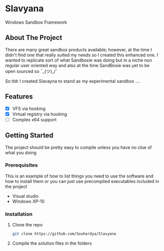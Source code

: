 # Slavyana
Windows Sandbox Framework 


<!-- ABOUT THE PROJECT -->
## About The Project

There are many great sandbox products available; however, at the time I didn't find one that really suited my needs so I created this enhanced one. I wanted to replicate sort of what Sandboxie was doing but in a niche non regular user oriented way and also at the time SandBoxie was yet to be open sourced so ¯\_(ツ)_/¯ 

So tldr I created Slavayna to stand as my experimental sandbox ....


<!-- ROADMAP -->
## Features

- [x] VFS via hooking
- [x] Virtual registry via hooking
- [ ] Complex x64 support

<!-- GETTING STARTED -->
## Getting Started

The project should be pretty easy to compile unless you have no clue of what you doing 

### Prerequisites

This is an example of how to list things you need to use the software and how to install them or you can just use precompiled executables included in the project

* Visual studio 
* Windows XP-10


### Installation

1. Clone the repo
   ```sh
   git clone https://github.com/Souhardya/Slavyana
   ```
2. Compile the solution files in the folders 
